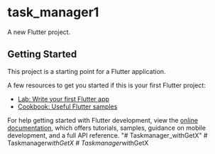 # task_manager1

A new Flutter project.

## Getting Started

This project is a starting point for a Flutter application.

A few resources to get you started if this is your first Flutter project:

- [Lab: Write your first Flutter app](https://docs.flutter.dev/get-started/codelab)
- [Cookbook: Useful Flutter samples](https://docs.flutter.dev/cookbook)

For help getting started with Flutter development, view the
[online documentation](https://docs.flutter.dev/), which offers tutorials,
samples, guidance on mobile development, and a full API reference.
"# Taskmanager_withGetX" 
#   T a s k m a n a g e r _ w i t h G e t X  
 #   T a s k m a n a g e r _ w i t h G e t X  
 